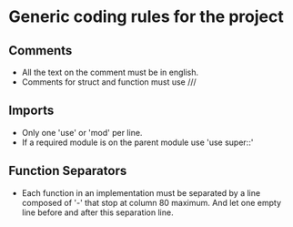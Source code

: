 # Generic coding rules for the project

## Comments

- All the text on the comment must be in english.
- Comments for struct and function must use ///

## Imports

- Only one 'use' or 'mod' per line.
- If a required module is on the parent module use 'use super::'

## Function Separators

- Each function in an implementation must be separated by a line composed of '-' that stop at column 80 maximum. And let one empty line before and after this separation line.
